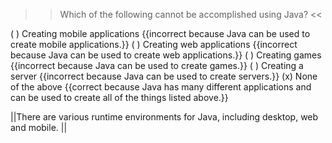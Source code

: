 >>Which of the following cannot be accomplished using Java? <<

( ) Creating mobile applications {{incorrect because Java can be used to create mobile applications.}}
( ) Creating web applications {{incorrect because Java can be used to create web applications.}}
( ) Creating games {{incorrect because Java can be used to create games.}}
( ) Creating a server {{incorrect because Java can be used to create servers.}}
(x) None of the above {{correct because Java has many different applications and can be used to create all of the things listed above.}}

||There are various runtime environments for Java, including desktop, web and mobile. ||
